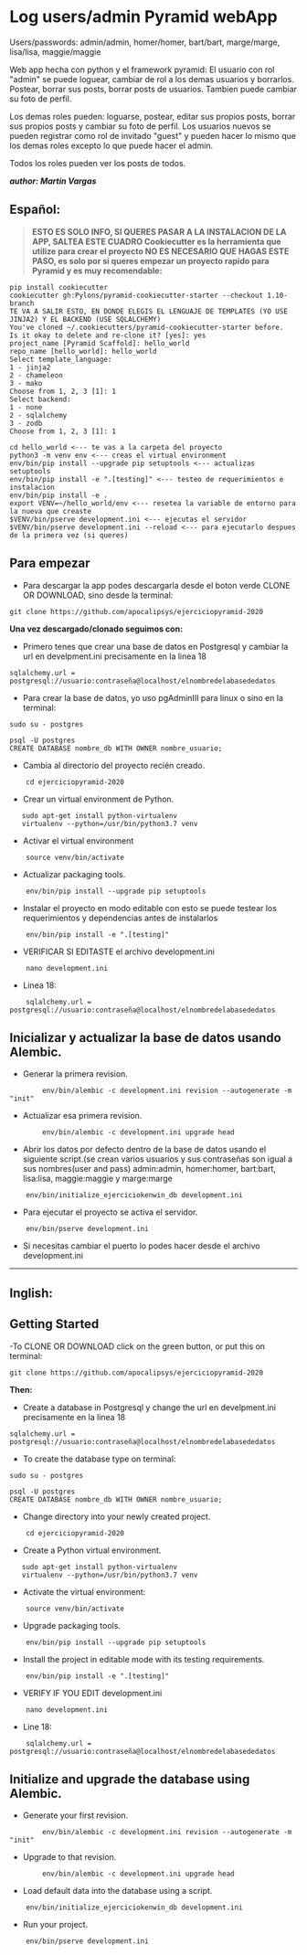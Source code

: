 Log users/admin Pyramid webApp
=========
Users/passwords: admin/admin, homer/homer, bart/bart, marge/marge, lisa/lisa, maggie/maggie

Web app hecha con python y el framework pyramid:
El usuario con rol "admin" se puede loguear, cambiar de rol a los demas usuarios y borrarlos. Postear, borrar sus posts, borrar posts de usuarios. Tambien puede cambiar su foto de perfil.

Los demas roles pueden: loguarse, postear, editar sus propios posts, borrar sus propios posts y cambiar su foto de perfil.
Los usuarios nuevos se pueden registrar como rol de invitado "guest" y pueden hacer lo mismo que los demas roles excepto lo que puede hacer el admin.

Todos los roles pueden ver los posts de todos.

***author: Martin Vargas***

Español:
---

> **ESTO ES SOLO INFO, SI QUERES PASAR A LA INSTALACION DE LA APP, SALTEA ESTE CUADRO
Cookiecutter es la herramienta que utilize para crear el proyecto NO ES NECESARIO QUE HAGAS ESTE PASO, es solo por si queres empezar un proyecto rapido para Pyramid y es muy recomendable:**
~~~
pip install cookiecutter
cookiecutter gh:Pylons/pyramid-cookiecutter-starter --checkout 1.10-branch
TE VA A SALIR ESTO, EN DONDE ELEGIS EL LENGUAJE DE TEMPLATES (YO USE JINJA2) Y EL BACKEND (USE SQLALCHEMY)
You've cloned ~/.cookiecutters/pyramid-cookiecutter-starter before.
Is it okay to delete and re-clone it? [yes]: yes
project_name [Pyramid Scaffold]: hello_world
repo_name [hello_world]: hello_world
Select template_language:
1 - jinja2
2 - chameleon
3 - mako
Choose from 1, 2, 3 [1]: 1
Select backend:
1 - none
2 - sqlalchemy
3 - zodb
Choose from 1, 2, 3 [1]: 1

cd hello_world <--- te vas a la carpeta del proyecto
python3 -m venv env <--- creas el virtual environment
env/bin/pip install --upgrade pip setuptools <--- actualizas setuptools
env/bin/pip install -e ".[testing]" <--- testeo de requerimientos e instalacion
env/bin/pip install -e .
export VENV=~/hello_world/env <--- resetea la variable de entorno para la nueva que creaste
$VENV/bin/pserve development.ini <--- ejecutas el servidor
$VENV/bin/pserve development.ini --reload <--- para ejecutarlo despues de la primera vez (si queres)
~~~

Para empezar
---
- Para descargar la app podes descargarla desde el boton verde CLONE OR DOWNLOAD, sino desde la terminal:
~~~
git clone https://github.com/apocalipsys/ejerciciopyramid-2020
~~~
**Una vez descargado/clonado seguimos con:**

- Primero tenes que crear una base de datos en Postgresql y cambiar la url en develpment.ini precisamente en la linea 18
~~~
sqlalchemy.url = postgresql://usuario:contraseña@localhost/elnombredelabasededatos
~~~
- Para crear la base de datos, yo uso pgAdminIII para linux
    o sino en la terminal:
~~~
sudo su - postgres
~~~
~~~
psql -U postgres
CREATE DATABASE nombre_db WITH OWNER nombre_usuario;
~~~
- Cambia al directorio del proyecto recién creado.
~~~
    cd ejerciciopyramid-2020
~~~
- Crear un virtual environment de Python.
~~~   
   sudo apt-get install python-virtualenv
   virtualenv --python=/usr/bin/python3.7 venv
~~~
- Activar el virtual environment
~~~
    source venv/bin/activate
~~~    
- Actualizar packaging tools.
~~~
    env/bin/pip install --upgrade pip setuptools
~~~
- Instalar el proyecto en modo editable con esto se puede testear los requerimientos y dependencias antes de instalarlos
~~~
    env/bin/pip install -e ".[testing]"
~~~ 
- VERIFICAR SI EDITASTE el archivo development.ini

~~~    
    nano development.ini
~~~
   
   - Linea 18:
~~~
    sqlalchemy.url = postgresql://usuario:contraseña@localhost/elnombredelabasededatos
~~~
    
Inicializar y actualizar la base de datos usando Alembic.
---
- Generar la primera revision.
~~~
        env/bin/alembic -c development.ini revision --autogenerate -m "init"
~~~
- Actualizar esa primera revision.
~~~
        env/bin/alembic -c development.ini upgrade head
~~~
- Abrir los datos por defecto dentro de la base de datos usando el siguiente script.(se crean varios usuarios y sus            contraseñas son igual a sus nombres(user and pass) admin:admin, homer:homer, bart:bart, lisa:lisa, maggie:maggie y marge:marge
~~~
    env/bin/initialize_ejerciciokenwin_db development.ini
~~~
- Para ejecutar el proyecto se activa el servidor.
~~~
    env/bin/pserve development.ini
~~~
- Si necesitas cambiar el puerto lo podes hacer desde el archivo development.ini
--------
Inglish:
--------
Getting Started
---------------
-To CLONE OR DOWNLOAD click on the green button, or put this on terminal:
~~~
git clone https://github.com/apocalipsys/ejerciciopyramid-2020
~~~
**Then:**

- Create a database in Postgresql y change the url en develpment.ini precisamente en la linea 18
~~~
sqlalchemy.url = postgresql://usuario:contraseña@localhost/elnombredelabasededatos
~~~
- To create the database type on terminal:
~~~
sudo su - postgres
~~~
~~~
psql -U postgres
CREATE DATABASE nombre_db WITH OWNER nombre_usuario;
~~~

- Change directory into your newly created project.
~~~
    cd ejerciciopyramid-2020
~~~
- Create a Python virtual environment.

~~~   
   sudo apt-get install python-virtualenv
   virtualenv --python=/usr/bin/python3.7 venv
~~~
- Activate the virtual environment:
~~~
    source venv/bin/activate
~~~ 
- Upgrade packaging tools.
~~~
    env/bin/pip install --upgrade pip setuptools
~~~
- Install the project in editable mode with its testing requirements.
~~~
    env/bin/pip install -e ".[testing]"
~~~    
- VERIFY IF YOU EDIT development.ini
~~~    
    nano development.ini
~~~
    
- Line 18:
~~~
    sqlalchemy.url = postgresql://usuario:contraseña@localhost/elnombredelabasededatos
~~~
    

Initialize and upgrade the database using Alembic.
---
- Generate your first revision.
~~~
        env/bin/alembic -c development.ini revision --autogenerate -m "init"
~~~
- Upgrade to that revision.
~~~
        env/bin/alembic -c development.ini upgrade head
~~~

- Load default data into the database using a script.
~~~
    env/bin/initialize_ejerciciokenwin_db development.ini
~~~

- Run your project.
~~~
    env/bin/pserve development.ini
~~~
